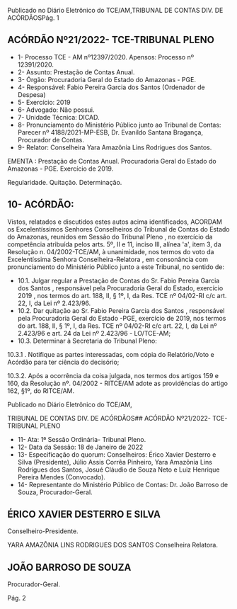 Publicado  no  Diário  Eletrônico do TCE/AM,TRIBUNAL DE CONTAS DIV. DE ACÓRDÃOSPág. 1

## ACÓRDÃO Nº21/2022- TCE-TRIBUNAL PLENO

- 1- Processo TCE - AM nº12397/2020. Apensos: Processo nº  12391/2020.
- 2- Assunto: Prestação de Contas Anual.
- 3- Órgão: Procuradoria Geral do Estado do Amazonas - PGE.
- 4- Responsável: Fabio Pereira Garcia dos Santos (Ordenador de Despesa)
- 5- Exercício: 2019
- 6- Advogado: Não possui.
- 7- Unidade Técnica: DICAD.
- 8- Pronunciamento  do  Ministério  Público  junto  ao  Tribunal  de  Contas: Parecer  nº 4188/2021-MP-ESB, Dr. Evanildo Santana Bragança, Procurador de Contas.
- 9- Relator: Conselheira Yara Amazônia Lins Rodrigues dos Santos.

EMENTA : Prestação de Contas Anual. Procuradoria Geral do Estado do Amazonas - PGE. Exercício de 2019.

Regularidade. Quitação. Determinação.

## 10-  ACÓRDÃO:

Vistos, relatados e discutidos estes autos acima identificados, ACORDAM os Excelentíssimos Senhores Conselheiros do Tribunal de Contas do Estado do Amazonas, reunidos em Sessão do Tribunal Pleno , no exercício da competência atribuída pelos arts. 5º, II e 11, inciso III, alínea 'a', item 3, da Resolução n. 04/2002-TCE/AM, à unanimidade, nos termos do voto da Excelentíssima Senhora Conselheira-Relatora ,  em consonância com pronunciamento do Ministério Público junto a este Tribunal, no sentido de:

- 10.1. Julgar  regular a  Prestação  de  Contas  do Sr.  Fabio  Pereira Garcia  dos  Santos , responsável  pela  Procuradoria  Geral  do Estado, exercício 2019 , nos termos do art. 188, II, § 1º, I, da Res. TCE nº 04/02-RI c/c art. 22, I, da Lei nº 2.423/96.
- 10.2. Dar quitação ao Sr. Fabio Pereira Garcia dos Santos , responsável pela Procuradoria Geral do Estado -PGE, exercício de 2019, nos termos do art. 188, II, § 1º, I, da Res. TCE nº 04/02-RI c/c art. 22, I, da Lei nº 2.423/96 e art. 24 da Lei nº 2.423/96 - LO/TCE-AM;
- 10.3. Determinar à Secretaria do Tribunal Pleno:

10.3.1 . Notifique as partes interessadas, com  cópia  do Relatório/Voto e Acórdão para ter ciência do decisório;

10.3.2. Após a ocorrência da coisa julgada, nos termos dos artigos 159 e 160, da Resolução nº. 04/2002 - RITCE/AM adote as providências do artigo 162, §1º, do RITCE/AM.

Publicado  no  Diário  Eletrônico do TCE/AM,

TRIBUNAL DE CONTAS DIV. DE ACÓRDÃOS## ACÓRDÃO Nº21/2022- TCE-TRIBUNAL PLENO

- 11-  Ata: 1ª Sessão Ordinária- Tribunal Pleno.
- 12-  Data da Sessão: 18 de Janeiro de 2022
- 13-  Especificação do quorum: Conselheiros: Érico Xavier Desterro e Silva (Presidente), Júlio Assis Corrêa Pinheiro, Yara Amazônia Lins Rodrigues dos Santos, Josué Cláudio de Souza Neto e Luiz Henrique Pereira Mendes (Convocado).
- 14-  Representante  do  Ministério  Público  de  Contas: Dr.  João  Barroso  de  Souza, Procurador-Geral.

## ÉRICO XAVIER DESTERRO E SILVA

Conselheiro-Presidente.

YARA AMAZÔNIA LINS RODRIGUES DOS SANTOS Conselheira Relatora.

## JOÃO BARROSO DE SOUZA

Procurador-Geral.

Pág. 2